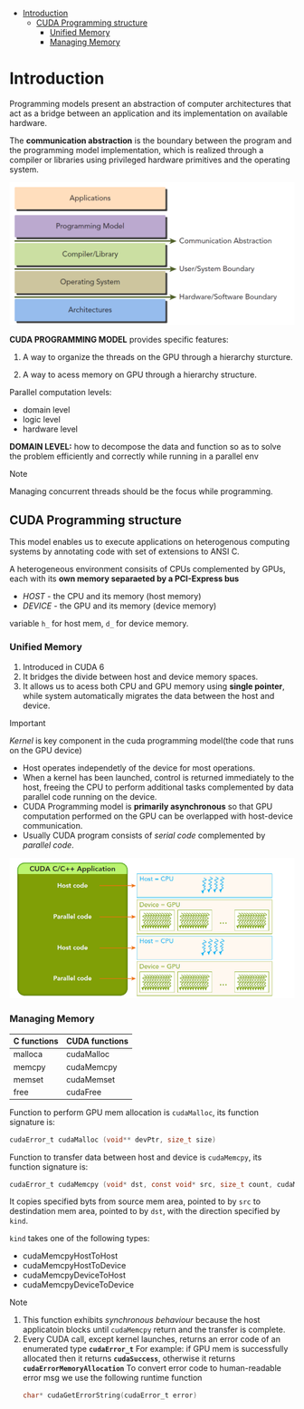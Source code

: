 - [Introduction](#introduction)
  - [CUDA Programming structure](#cuda-programming-structure)
    - [Unified Memory](#unified-memory)
    - [Managing Memory](#managing-memory)

# Introduction

Programming models present an abstraction of computer architectures that act as a bridge between an application and its implementation on available hardware.

The **communication abstraction** is the boundary between the program and the programming model implementation, which is realized through a compiler or libraries using privileged hardware primitives and the operating system.

![figure-1](p_model.png)

**CUDA PROGRAMMING MODEL** provides specific features:

1. A way to organize the threads on the GPU through a hierarchy sturcture.

2. A way to acess memory on GPU through a hierarchy structure.

Parallel computation levels:

- domain level
- logic level
- hardware level

**DOMAIN LEVEL:** how to decompose the data and function so as to solve the problem efficiently and correctly while running in a parallel env

>[!NOTE]
>Managing concurrent threads should be the focus while programming.

## CUDA Programming structure

This model enables us to execute applications on heterogenous computing systems by annotating code with set of extensions to ANSI C.

A heterogeneous environment consisits of CPUs complemented by GPUs, each with its **own memory separaeted by a PCI-Express bus** 

- *HOST -* the CPU and its memory (host memory)
- *DEVICE -* the GPU and its memory (device memory)

variable `h_` for host mem, `d_` for device memory.

### Unified Memory

1. Introduced in CUDA 6
2. It bridges the divide between host and device memory spaces.
3. It allows us to acess both CPU and GPU memory using **single pointer**, while system automatically migrates the data between the host and device.

>[!IMPORTANT]
>*Kernel* is key component in the cuda programming model(the code that runs on the GPU device)

- Host operates independetly of the device for most operations.
- When a kernel has been launched, control is returned immediately to the host, freeing the CPU to perform additional tasks complemented by data parallel code running on the device.
- CUDA Programming model is **primarily asynchronous** so that GPU computation performed on the GPU can be overlapped with host-device communication.
- Usually CUDA program consists of *serial code* complemented by *parallel code*.

![model](image.png)

### Managing Memory

| C functions | CUDA functions |
| ----------- | -------------- |
| malloca     | cudaMalloc     |
| memcpy      | cudaMemcpy     |
| memset      | cudaMemset     |
| free        | cudaFree       |

Function to perform GPU mem allocation is `cudaMalloc`, its function signature is:

```c
cudaError_t cudaMalloc (void** devPtr, size_t size)
```
Function to transfer data between host and device is `cudaMemcpy`, its function signature is:

```c
cudaError_t cudaMemcpy (void* dst, const void* src, size_t count, cudaMemcpyKind kind)
```

It copies specified byts from source mem area, pointed to by `src` to destindation mem area, pointed to by `dst`, with the direction specified by `kind`.

`kind` takes one of the following types:

- cudaMemcpyHostToHost
- cudaMemcpyHostToDevice
- cudaMemcpyDeviceToHost
- cudaMemcpyDeviceToDevice

>[!NOTE]
> 1. This function exhibits *synchronous behaviour* because the host applicatoin blocks until `cudaMemcpy` return and the transfer is complete.
> 2. Every CUDA call, except kernel launches, returns an error code of an enumerated type **`cudaError_t`**
> For example: if GPU mem is successfully allocated then it returns **`cudaSuccess`**, otherwise it returns **`cudaErrorMemoryAllocation`**
> To convert error code to human-readable error msg we use the following runtime function
>    ```c
>    char* cudaGetErrorString(cudaError_t error)
>    ```

